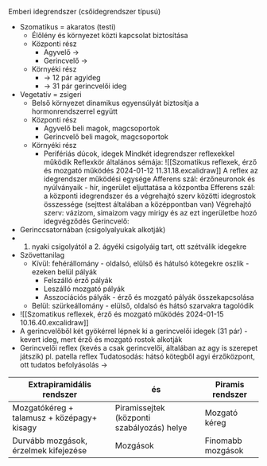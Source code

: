 Emberi idegrendszer (csőidegrendszer típusú)
- Szomatikus = akaratos (testi)
	- Élőlény és környezet közti kapcsolat biztosítása
	- Központi rész
		- Agyvelő → 
		- Gerincvelő → 
	- Környéki rész
		-  → 12 pár agyideg
		-  → 31 pár gerincvelői ideg
- Vegetatív = zsigeri
	- Belső környezet dinamikus egyensúlyát biztosítja a hormonrendszerrel együtt
	- Központi rész
		- Agyvelő beli magok, magcsoportok
		- Gerincvelő beli magok, magcsoportok
	- Környéki rész
		- Perifériás dúcok, idegek
Mindkét idegrendszer reflexekkel működik
Reflexkör általános sémája:
![[Szomatikus reflexek, érző és mozgató működés 2024-01-12 11.31.18.excalidraw]]
A reflex az idegrendszer működési egysége
Afferens szál: érzőneuronok és nyúlványaik - hír, ingerület eljuttatása a központba
Efferens szál: a központi idegrendszer és a végrehajtó szerv közötti idegrostok összessége (sejttest általában a középpontban van)
Végrehajtó szerv: vázizom, simaizom vagy mirigy és az ezt ingerületbe hozó idegvégződés
Gerincvelő: 
- Gerinccsatornában (csigolyalyukak alkotják)
- 1. nyaki csigolyától a 2. ágyéki csigolyáig tart, ott szétválik idegekre
- Szövettanilag
	- Kívül: fehérállomány - oldalsó, elülső és hátulsó kötegekre oszlik - ezeken belül pályák
		- Felszálló érző pályák
		- Leszálló mozgató pályák
		- Asszociációs pályák - érző és mozgató pályák összekapcsolása
	- Belül: szürkeállomány - elülső, oldalsó és hátsó szarvakra tagolódik
- ![[Szomatikus reflexek, érző és mozgató működés 2024-01-15 10.16.40.excalidraw]]
- A gerincvelőből két gyökérrel lépnek ki a gerincvelői idegek (31 pár) - kevert ideg, mert érző és mozgató rostok alkotják
- Gerincvelői reflex (kevés a csak gerincvelői, általában az agy is szerepet játszik) pl. patella reflex
Tudatosodás: hátsó kötegből agyi érzőközpont, ott tudatos befolyásolás →

| Extrapiramidális rendszer | és | Piramis rendszer |
| ---- | ---- | ---- |
| Mozgatókéreg + talamusz + középagy+ kisagy  | Piramissejtek (központi szabályozás) helye | Mozgató kéreg |
| Durvább mozgások, érzelmek kifejezése | Mozgások | Finomabb mozgások |
